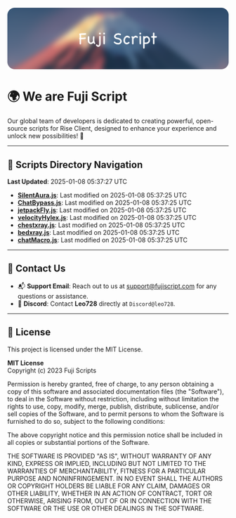 ![Banner](.github/b.webp)

# 🌍 **We are Fuji Script**

Our global team of developers is dedicated to creating powerful, open-source scripts for Rise Client, designed to enhance your experience and unlock new possibilities! 🌟

---
<!-- SCRIPTS_NAVIGATION_START -->
## 📂 **Scripts Directory Navigation**

**Last Updated**: 2025-01-08 05:37:27 UTC

- **[SilentAura.js](scripts/SilentAura.js)**: Last modified on 2025-01-08 05:37:25 UTC
- **[ChatBypass.js](scripts/ChatBypass.js)**: Last modified on 2025-01-08 05:37:25 UTC
- **[jetpackFly.js](scripts/jetpackFly.js)**: Last modified on 2025-01-08 05:37:25 UTC
- **[velocityHylex.js](scripts/velocityHylex.js)**: Last modified on 2025-01-08 05:37:25 UTC
- **[chestxray.js](scripts/chestxray.js)**: Last modified on 2025-01-08 05:37:25 UTC
- **[bedxray.js](scripts/bedxray.js)**: Last modified on 2025-01-08 05:37:25 UTC
- **[chatMacro.js](scripts/chatMacro.js)**: Last modified on 2025-01-08 05:37:25 UTC

<!-- SCRIPTS_NAVIGATION_END -->

---

## 💬 **Contact Us**  
- 📬 **Support Email**: Reach out to us at [support@fujiscript.com](mailto:support@fujiscript.com) for any questions or assistance.  
- 💬 **Discord**: Contact **Leo728** directly at `Discord@leo728`.

---

## 📜 **License**

This project is licensed under the MIT License.  

**MIT License**  
Copyright (c) 2023 Fuji Scripts  

Permission is hereby granted, free of charge, to any person obtaining a copy of this software and associated documentation files (the "Software"), to deal in the Software without restriction, including without limitation the rights to use, copy, modify, merge, publish, distribute, sublicense, and/or sell copies of the Software, and to permit persons to whom the Software is furnished to do so, subject to the following conditions:  

The above copyright notice and this permission notice shall be included in all copies or substantial portions of the Software.  

THE SOFTWARE IS PROVIDED "AS IS", WITHOUT WARRANTY OF ANY KIND, EXPRESS OR IMPLIED, INCLUDING BUT NOT LIMITED TO THE WARRANTIES OF MERCHANTABILITY, FITNESS FOR A PARTICULAR PURPOSE AND NONINFRINGEMENT. IN NO EVENT SHALL THE AUTHORS OR COPYRIGHT HOLDERS BE LIABLE FOR ANY CLAIM, DAMAGES OR OTHER LIABILITY, WHETHER IN AN ACTION OF CONTRACT, TORT OR OTHERWISE, ARISING FROM, OUT OF OR IN CONNECTION WITH THE SOFTWARE OR THE USE OR OTHER DEALINGS IN THE SOFTWARE.  
